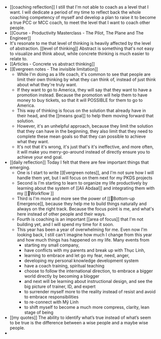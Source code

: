 - [[coaching reflection]] I still that I'm not able to coach as a level that I want. I will dedicate a period of my time to reflect back the whole coaching competency of myself and develop a plan to raise it to become a true PCC or MCC coach, to meet the level that I want to coach other people.
- [[Course - Productivity Masterclass - The Pilot, The Plane and The Engineer]]
- It's resonate to me that level of thinking is heavily affected by the level of abstraction. [[level of thinking]]
Abstract is something that's not easy to visualize and think about, while concrete thinking is much easier to relate to.
- [[Articles - Concrete vs abstract thinking]]
- [[Evergreen notes - The invisible limitation]]
    - While I'm doing as a life coach, it's common to see that people are limit their own thinking by what they can think of, instead of just think about what they're truly want.
    - If they want to go to America, they will say that they want to have a promotion instead. Because the promotion will help them to have money to buy tickets, so that it will POSSIBLE for them to go to America.
    - This way of thinking is focus on the solution that already have in their head, and the [[means goal]] to help them moving forward that solution.
    - However, it's an unhelpful approach, because they limit the solution that they can have in the beginning, they also limit that they need to complete these mean goals so that they can possible to achieve what they want.
    - It's not that it's wrong, it's just that's it's ineffective, and more often, it will make you merry-go-around instead of directly ensure you to achieve your end goal.
- [[daily reflection]] Today I felt that there are few important things that emerging.
    - One is I start to write [[Evergreen notes]], and I'm not sure how I will handle them yet, but I will focus on them next for my PKDS projects
    - Second is I'm starting to learn to organize my life productively by learning about the system of [[Ali Abdaal]] and integrating them with my [[🌱Workflow ]]
    - Third is I'm more and more see the power of [[🌲Bottom-up Emergence]], because they help me to build things naturally and always on the right track. Because the focus point is me, and what's here instead of other people and their ways.
    - Fourth is coaching is an important [[area of focus]] that I'm not building yet, and I will spend my time for it soon.
    - This year has been a year of overwhelming for me. Even now I'm looking back, I still can't imagine how much I change from this year and how much things has happened on my life. Many events from 
        - starting my small company, 
        - have conflicts with my parents and break up with Thục Linh, 
        - learning to embrace and let go my fear, need, anger, 
        - developing my personal knowledge development system
        - have a coach training, spiritual teaching
        - choose to follow the international direction, to embrace a bigger world directly by becoming a blogger
        - and next will be learning about instructional design, and see the big picture of trainer, ID, and expert
        - to surrender myself more to the reality instead of resist and avoid to embrace responsibilities
        - to re-connect with Mỹ Linh
        - to shift myself to become a much more compress, clarity, lean stage of being
- [[my quotes]] The ability to identify what’s true instead of what’s seem to be true is the difference between a wise people and a maybe wise people.
- 

